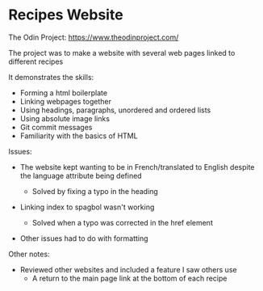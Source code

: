 # Recipes Website
The Odin Project: https://www.theodinproject.com/

The project was to make a website with several web pages linked to different recipes

It demonstrates the skills:
- Forming a html boilerplate
- Linking webpages together
- Using headings, paragraphs, unordered and ordered lists
- Using absolute image links
- Git commit messages
- Familiarity with the basics of HTML 

Issues:
- The website kept wanting to be in French/translated to English despite the language attribute being defined
    - Solved by fixing a typo in the heading

- Linking index to spagbol wasn't working
    - Solved when a typo was corrected in the href element

- Other issues had to do with formatting

Other notes:
- Reviewed other websites and included a feature I saw others use
    - A return to the main page link at the bottom of each recipe
